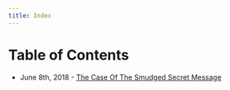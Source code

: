 ```yaml
---
title: Index
---
```


# [](#table-of-contents)Table of Contents

- June 8th, 2018 - [The Case Of The Smudged Secret Message](/2018/06/08/the-case-of-the-smudged-secret-message)
